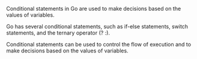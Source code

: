 Conditional statements in Go are used to make decisions based on the values of variables.

Go has several conditional statements, such as if-else statements, switch statements, and the ternary operator (? :).

Conditional statements can be used to control the flow of execution and to make decisions based on the values of variables.
